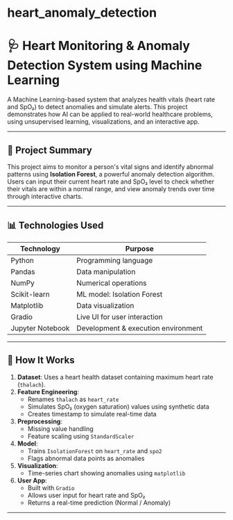 # heart_anomaly_detection
# 🩺 Heart Monitoring & Anomaly Detection System using Machine Learning

A Machine Learning-based system that analyzes health vitals (heart rate and SpO₂) to detect anomalies and simulate alerts. This project demonstrates how AI can be applied to real-world healthcare problems, using unsupervised learning, visualizations, and an interactive app.

---

## 📌 Project Summary

This project aims to monitor a person's vital signs and identify abnormal patterns using **Isolation Forest**, a powerful anomaly detection algorithm. Users can input their current heart rate and SpO₂ level to check whether their vitals are within a normal range, and view anomaly trends over time through interactive charts.

---

## 📊 Technologies Used

| Technology     | Purpose                               |
|----------------|----------------------------------------|
| Python         | Programming language                   |
| Pandas         | Data manipulation                      |
| NumPy          | Numerical operations                   |
| Scikit-learn   | ML model: Isolation Forest             |
| Matplotlib     | Data visualization                     |
| Gradio         | Live UI for user interaction           |
| Jupyter Notebook | Development & execution environment |

---

## 🧠 How It Works

1. **Dataset**: Uses a heart health dataset containing maximum heart rate (`thalach`).
2. **Feature Engineering**:
   - Renames `thalach` as `heart_rate`
   - Simulates SpO₂ (oxygen saturation) values using synthetic data
   - Creates timestamp to simulate real-time data
3. **Preprocessing**:
   - Missing value handling
   - Feature scaling using `StandardScaler`
4. **Model**:
   - Trains `IsolationForest` on `heart_rate` and `spo2`
   - Flags abnormal data points as anomalies
5. **Visualization**:
   - Time-series chart showing anomalies using `matplotlib`
6. **User App**:
   - Built with `Gradio`
   - Allows user input for heart rate and SpO₂
   - Returns a real-time prediction (Normal / Anomaly)

---
